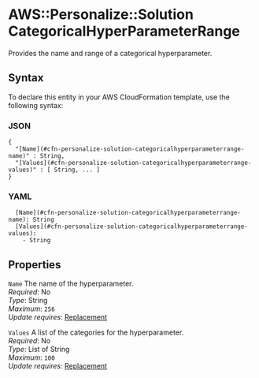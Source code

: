 # AWS::Personalize::Solution CategoricalHyperParameterRange<a name="aws-properties-personalize-solution-categoricalhyperparameterrange"></a>

Provides the name and range of a categorical hyperparameter\.

## Syntax<a name="aws-properties-personalize-solution-categoricalhyperparameterrange-syntax"></a>

To declare this entity in your AWS CloudFormation template, use the following syntax:

### JSON<a name="aws-properties-personalize-solution-categoricalhyperparameterrange-syntax.json"></a>

```
{
  "[Name](#cfn-personalize-solution-categoricalhyperparameterrange-name)" : String,
  "[Values](#cfn-personalize-solution-categoricalhyperparameterrange-values)" : [ String, ... ]
}
```

### YAML<a name="aws-properties-personalize-solution-categoricalhyperparameterrange-syntax.yaml"></a>

```
  [Name](#cfn-personalize-solution-categoricalhyperparameterrange-name): String
  [Values](#cfn-personalize-solution-categoricalhyperparameterrange-values):
    - String
```

## Properties<a name="aws-properties-personalize-solution-categoricalhyperparameterrange-properties"></a>

`Name` <a name="cfn-personalize-solution-categoricalhyperparameterrange-name"></a>
The name of the hyperparameter\.  
_Required_: No  
_Type_: String  
_Maximum_: `256`  
_Update requires_: [Replacement](https://docs.aws.amazon.com/AWSCloudFormation/latest/UserGuide/using-cfn-updating-stacks-update-behaviors.html#update-replacement)

`Values` <a name="cfn-personalize-solution-categoricalhyperparameterrange-values"></a>
A list of the categories for the hyperparameter\.  
_Required_: No  
_Type_: List of String  
_Maximum_: `100`  
_Update requires_: [Replacement](https://docs.aws.amazon.com/AWSCloudFormation/latest/UserGuide/using-cfn-updating-stacks-update-behaviors.html#update-replacement)
